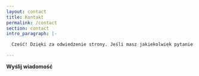 ```yaml
---
layout: contact
title: Kontakt
permalink: /contact
section: contact
intro_paragraph: |-

  Cześć! Dzięki za odwiedzenie strony. Jeśli masz jakiekolwiek pytanie lub sprawę, to odezwij się przy pomocy formularza umieszczonego poniżej, albo bezpośrednio na maila  :)

---
```


**Wyślij wiadomość**